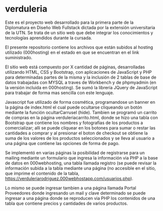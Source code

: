 # verduleria

Este es el proyecto web desarrollado para la primera parte de la Diplomatura en Diseño Web Fullstack dictada por la extensión universitaria de la UTN. Se trata de un sitio web que debe integrar los conocimientos y tecnologías aprendidos durante la cursada.

El presente repositorio contiene los archivos que están subidos al hosting utilizado (000hosting) en el estado en que se encuentran en el link suministrado.

El sitio web está compuesto por X cantidad de páginas, desarrolladas utilizando HTML, CSS y Bootstrap, con aplicaciones de JavaScript y PHP para determinadas partes de la misma y la inclusión de 2 tablas de base de datos trabajadas con MYSQL a traves de Workbench y de phpmyadmin (en la versión incluida en 000hosting). Se sumó la librería JQuery de JavaScript para trabajar de forma mas sencilla con este lenguaje.

Javascript fue utilizado de forma cosmética, programandose un banner en la página de index.html el cual puede ocultarse cliqueando un botón mediante la función ocultarCarrusel (hide). Tambien se programó un carrito de compras en la página verduleriacarrito.html, donde se hizo una tabla con Bootstrap que contiene los nombres y fotografias de los productos a comercializar; alli se puede cliquear en los botones para sumar o restar las cantidades a comprar y al presionar el boton de checkout se obtiene la suma de los valores de los productos seleccionados y se lleva al usuario a una página que contiene las opciones de forma de pago.

Se implementó en varias páginas la posibilidad de registrarse para un mailing mediante un formulario que ingresa la información via PHP a la base de datos en 000webhosting, una tabla llamada registro (se puede revisar la información subida a la tabla mediante una página (no accesible en el sitio, que imprime el contenido de la tabla, https://verduleriarodriguez.000webhostapp.com/usuarios.php).

Lo mismo se puede ingresar tambien a una página llamada Portal Proveedores donde ingresando un mail y clave determinado se puede ingresar a una página donde se reproducen via PHP los contenidos de una tabla que contiene precios y cantidades de varios productos.
